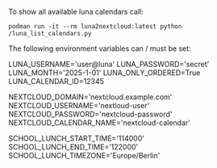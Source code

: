 To show all available luna calendars call:

`podman run -it --rm luna2nextcloud:latest python /luna_list_calendars.py`

The following environment variables can / must be set:

LUNA_USERNAME='user@luna'
LUNA_PASSWORD='secret'
LUNA_MONTH='2025-1-01'
LUNA_ONLY_ORDERED=True
LUNA_CALENDAR_ID=12345

NEXTCLOUD_DOMAIN='nextcloud.example.com'
NEXTCLOUD_USERNAME='nextloud-user'
NEXTCLOUD_PASSWORD='nextcloud-password'
NEXTCLOUD_CALENDAR_NAME='nextcloud-calendar'

SCHOOL_LUNCH_START_TIME='114000'
SCHOOL_LUNCH_END_TIME='122000'
SCHOOL_LUNCH_TIMEZONE='Europe/Berlin'